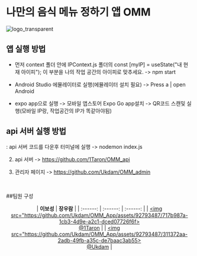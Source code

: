 # 나만의 음식 메뉴 정하기 앱 OMM

![logo_transparent](https://github.com/Ukdam/OMM_App/assets/92793487/f725e514-b229-425b-bc0b-418f1d9dc435)

## 앱 실행 방법
- 먼저 context 폴더 안에 IPContext.js 폴더의
  const [myIP] = useState("내 현재 아이피");
  이 부분을 나의 작업 공간의 아이피로 맞추세요.
-> npm start

- Android Studio 에뮬레이터로 실행(에뮬레이터 설치 필요)
-> Press a | open Android

- expo app으로 실행
-> 모바일 앱스토어 Expo Go app설치
-> QR코드 스캔및 실행(모바일 IP랑, 작업공간의 IP가 똑같아야됨)

## api 서버 실행 방법
: api 서버 코드를 다운후 터미널에 실행
-> nodemon index.js

2. api 서버
-> https://github.com/1Taron/OMM_api

3. 관리자 페이지
-> https://github.com/Ukdam/OMM_admin

<br>

##팀원 구성

<div align="center">

| **이보성** | **장우람** |
| :------: |  :------: | :------: |
| [<img src="https://github.com/Ukdam/OMM_App/assets/92793487/717b987a-1cb3-4d9e-a2c1-dced07726f6f> <br/> @1Taron](https://github.com/1Taron) |
| [<img src="https://github.com/Ukdam/OMM_App/assets/92793487/311372aa-2adb-49fb-a35c-de7baac3ab55> <br/> @Ukdam](https://github.com/Ukdam) |
